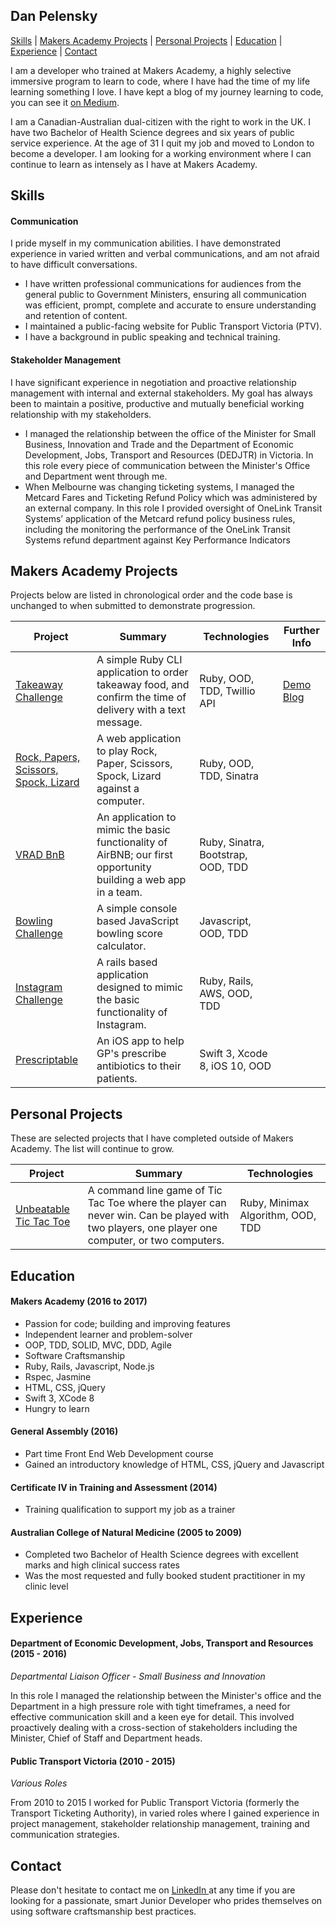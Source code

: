 ## Dan Pelensky

[Skills](#skills) | [Makers Academy Projects](#makers_projects) | [Personal Projects](#personal_projects) | [Education](#education) | [Experience](#experience) | [Contact](#contact)

I am a developer who trained at Makers Academy, a highly selective immersive program to learn to code, where I have had the time of my life learning something I love. I have kept a blog of my journey learning to code, you can see it [on Medium](http://www.medium.com/@pelensky).

I am a Canadian-Australian dual-citizen with the right to work in the UK. I have two Bachelor of Health Science degrees and six years of public service experience. At the age of 31 I quit my job and moved to London to become a developer. I am looking for a working environment where I can continue to learn as intensely as I have at Makers Academy.

## <a name="skills">Skills</a>

#### Communication

I pride myself in my communication abilities. I have demonstrated experience in varied written and verbal communications, and am not afraid to have difficult conversations.

- I have written professional communications for audiences from the general public to Government Ministers, ensuring all communication was efficient, prompt, complete and accurate to ensure understanding and retention of content.
- I maintained a public-facing website for Public Transport Victoria (PTV).
- I have a background in public speaking and technical training.

#### Stakeholder Management
I have significant experience in negotiation and proactive relationship management with internal and external stakeholders. My goal has always been to maintain a positive, productive and mutually beneficial working relationship with my stakeholders.

- I managed the relationship between the office of the Minister for Small Business, Innovation and Trade and the Department of Economic Development, Jobs, Transport and Resources (DEDJTR) in Victoria. In this role every piece of communication between the Minister's Office and Department went through me.
- When Melbourne was changing ticketing systems, I managed the Metcard Fares and Ticketing Refund Policy which was administered by an external company.  In this role I provided oversight of OneLink Transit Systems’ application of the Metcard refund policy business rules, including the monitoring the performance of the OneLink Transit Systems refund department against Key Performance Indicators

## <a name="makers_projects">Makers Academy Projects</a>
Projects below are listed in chronological order and the code base is unchanged to when submitted to demonstrate progression.

| Project | Summary | Technologies | Further Info |
|----------|----------|----------|----------|
| [Takeaway Challenge](https://github.com/pelensky/takeaway-challenge) | A simple Ruby CLI application to order takeaway food, and confirm the time of delivery with a text message. | Ruby, OOD, TDD, Twillio API  | [Demo](https://vimeo.com/204050775) [Blog](https://medium.com/@pelensky/weekend-challenge-takeaway-challenge-f3fa9a65355f#.5uni0451o) |
| [Rock, Papers, Scissors, Spock, Lizard ](https://github.com/pelensky/rps-challenge) | A web application to play Rock, Paper, Scissors, Spock, Lizard against a computer. | Ruby, OOD, TDD, Sinatra |
| [VRAD BnB](https://github.com/pelensky/VRADbnb)                   | An application to mimic the basic functionality of AirBNB; our first opportunity building a web app in a team. | Ruby, Sinatra, Bootstrap, OOD, TDD|
| [Bowling Challenge](https://github.com/pelensky/bowling-challenge)  | A simple console based JavaScript bowling score calculator. | Javascript, OOD, TDD|
| [Instagram Challenge](https://github.com/pelensky/instagram-challenge)  | A rails based application designed to mimic the basic functionality of Instagram. | Ruby, Rails, AWS, OOD, TDD|
| [Prescriptable](https://github.com/pelensky/prescriptable)  | An iOS app to help GP's prescribe antibiotics to their patients. | Swift 3, Xcode 8, iOS 10, OOD|

## <a name="personal_projects">Personal Projects</a>
These are selected projects that I have completed outside of Makers Academy. The list will continue to grow.

| Project | Summary | Technologies |
|----------|----------|----------|
| [Unbeatable Tic Tac Toe](https://github.com/pelensky/unbeatable_tic_tac_toe)  | A command line game of Tic Tac Toe where the player can never win. Can be played with two players, one player one computer, or two computers. | Ruby, Minimax Algorithm,  OOD, TDD|


## <a name="Education">Education</a>

#### Makers Academy (2016 to 2017)

- Passion for code; building and improving features
- Independent learner and problem-solver
- OOP, TDD, SOLID, MVC, DDD, Agile
- Software Craftsmanship
- Ruby, Rails, Javascript, Node.js
- Rspec, Jasmine
- HTML, CSS, jQuery
- Swift 3, XCode 8
- Hungry to learn

#### General Assembly (2016)

- Part time Front End Web Development course
- Gained an introductory knowledge of HTML, CSS, jQuery and Javascript

#### Certificate IV in Training and Assessment (2014)
- Training qualification to support my job as a trainer

#### Australian College of Natural Medicine (2005 to 2009)

- Completed two Bachelor of Health Science degrees with excellent marks and high clinical success rates
- Was the most requested and fully booked student practitioner in my clinic level

## <a name="experience">Experience</a>

#### Department of Economic Development, Jobs, Transport and Resources (2015 - 2016)    

*Departmental Liaison Officer - Small Business and Innovation*

In this role I managed the relationship between the Minister's office and the Department in a high pressure role with tight timeframes, a need for effective communication skill and a keen eye for detail. This involved proactively dealing with a cross-section of stakeholders including the Minister, Chief of Staff and Department heads.

#### Public Transport Victoria (2010 - 2015)   

*Various Roles*  

From 2010 to 2015 I worked for Public Transport Victoria (formerly the Transport Ticketing Authority), in varied roles where I gained experience in project management, stakeholder relationship management, training and communication strategies.

## <a name="contact">Contact</a>
Please don't hesitate to contact me on [LinkedIn ](https://www.linkedin.com/in/danpelensky) at any time if you are looking for a passionate, smart Junior Developer who prides themselves on using software craftsmanship best practices.
